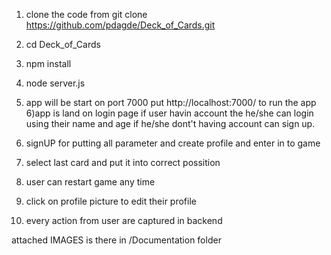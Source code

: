 1) clone the code from      git clone https://github.com/pdagde/Deck_of_Cards.git
2) cd Deck_of_Cards
3) npm install
4) node server.js



5) app will be start on port 7000 put http://localhost:7000/ to run the app
6)app is land on login page if user havin account the he/she can login using their name and age
  if he/she dont't having account can sign up.

7) signUP for putting all parameter and create profile and enter in to game
  
8) select last card and put it into correct possition 
9) user can restart game any time
10) click on profile picture to edit their profile
11) every action from user are captured in backend

attached IMAGES is there in /Documentation folder